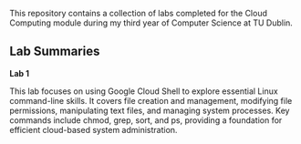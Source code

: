 This repository contains a collection of labs completed for the Cloud Computing module during my third year of Computer Science at TU Dublin.

## Lab Summaries

**Lab 1**

This lab focuses on using Google Cloud Shell to explore essential Linux command-line skills. It covers file creation and management, modifying file permissions, manipulating text files, and managing system processes. Key commands include chmod, grep, sort, and ps, providing a foundation for efficient cloud-based system administration.

